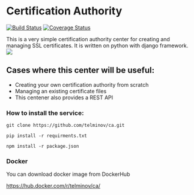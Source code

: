 # Certification Authority

[![Build Status](https://travis-ci.org/telminov/ca.svg?branch=master)](https://travis-ci.org/telminov/ca)
[![Coverage Status](https://coveralls.io/repos/github/telminov/ca/badge.svg?branch=master)](https://coveralls.io/github/telminov/ca?branch=master)

This is a very simple certification authority center for creating and managing SSL certificates. It is written on python with django framework.
![](https://user-images.githubusercontent.com/17553024/27293503-3e55e6fa-551f-11e7-994a-377c04a40228.jpg)

## Cases where this center will be useful:
* Creating your own certification authority from scratch
* Managing an existing certificate files
* This centener also provides a REST API

### How to install the service:
```
git clone https://github.com/telminov/ca.git
```
```
pip install -r requirments.txt
```
```
npm install -r package.json
```
### Docker
You can download docker image from DockerHub

https://hub.docker.com/r/telminov/ca/

